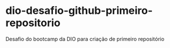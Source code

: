 # dio-desafio-github-primeiro-repositorio
Desafio do bootcamp da DIO para criação de primeiro repositório
